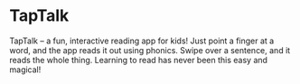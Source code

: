 # TapTalk
TapTalk – a fun, interactive reading app for kids! Just point a finger at a word, and the app reads it out using phonics. Swipe over a sentence, and it reads the whole thing. Learning to read has never been this easy and magical!
